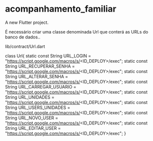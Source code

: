 # acompanhamento_familiar

A new Flutter project.

É necessário criar uma classe denominada Url que conterá as URLs do banco de dados..

lib/contract/Url.dart

class Url{
static const String URL_LOGIN = "https://script.google.com/macros/s/<ID_DEPLOY>/exec";
static const String URL_RECUPERAR_SENHA = "https://script.google.com/macros/s/<ID_DEPLOY>/exec";
static const String URL_ALTERAR_SENHA = "https://script.google.com/macros/s/<ID_DEPLOY>/exec";
static const String URL_CARREGAR_USUARIO = "https://script.google.com/macros/s/<ID_DEPLOY>/exec";
static const String URL_UNIDADES = "https://script.google.com/macros/s/<ID_DEPLOY>/exec";
static const String URL_USERS_UNIDADES = "https://script.google.com/macros/s/<ID_DEPLOY>/exec";
static const String URL_NOVO_USER = "https://script.google.com/macros/s/<ID_DEPLOY>/exec";
static const String URL_EDITAR_USER = "https://script.google.com/macros/s/<ID_DEPLOY>/exec";
}


